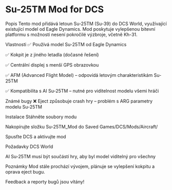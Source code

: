 # Su-25TM Mod for DCS
Popis
Tento mod přidává letoun Su-25TM (Su-39) do DCS World, využívající existující model od Eagle Dynamics. Mod poskytuje vylepšenou bitevní platformu s možností nesení pokročilé výzbroje, včetně Kh-31.

Vlastnosti
✅ Používá model Su-25TM od Eagle Dynamics

✅ Kokpit je z jiného letadla (dočasné řešení)

✅ Centrální displej s menší GPS obrazovkou

✅ AFM (Advanced Flight Model) – odpovídá letovým charakteristikám Su-25TM

✅ Kompatibilita s AI Su-25TM – nutné pro viditelnost modelu všemi hráči


Známé bugy
❌ Eject způsobuje crash hry – problém s ARG parametry modelu Su-25TM

Instalace
Stáhněte soubory modu

Nakopírujte složku Su-25TM_Mod do Saved Games/DCS/Mods/Aircraft/

Spusťte DCS a aktivujte mod

Požadavky
DCS World

AI Su-25TM musí být součástí hry, aby byl model viditelný pro všechny

Poznámky
Mod stále prochází vývojem, plánuje se vylepšení kokpitu a oprava eject bugu.

Feedback a reporty bugů jsou vítány!

